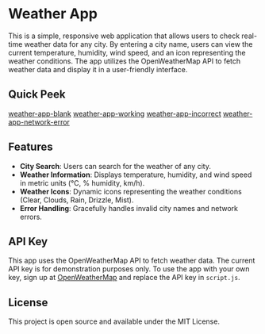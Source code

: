 # Weather App

This is a simple, responsive web application that allows users to check real-time weather data for any city. By entering a city name, users can view the current temperature, humidity, wind speed, and an icon representing the weather conditions. The app utilizes the OpenWeatherMap API to fetch weather data and display it in a user-friendly interface.

## Quick Peek
[weather-app-blank](look/blank.png)
[weather-app-working](look/working.png)
[weather-app-incorrect](look/incorrect.png)
[weather-app-network-error](look/network-err.png)

## Features
- **City Search**: Users can search for the weather of any city.
- **Weather Information**: Displays temperature, humidity, and wind speed in metric units (°C, % humidity, km/h).
- **Weather Icons**: Dynamic icons representing the weather conditions (Clear, Clouds, Rain, Drizzle, Mist).
- **Error Handling**: Gracefully handles invalid city names and network errors.

## API Key
This app uses the OpenWeatherMap API to fetch weather data. The current API key is for demonstration purposes only. To use the app with your own key, sign up at [OpenWeatherMap](https://openweathermap.org/api) and replace the API key in `script.js`.

## License
This project is open source and available under the MIT License.
